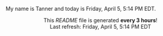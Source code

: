 My name is Tanner and today is Friday, April 5, 5:14 PM EDT.

<p align="center">This <i>README</i> file is generated <b>every 3 hours</b>!</br>Last refresh: Friday, April 5, 5:14 PM EDT<br /></p>
